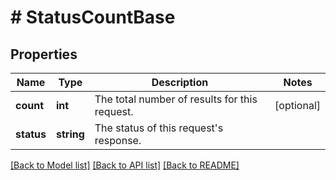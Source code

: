 # # StatusCountBase

## Properties

Name | Type | Description | Notes
------------ | ------------- | ------------- | -------------
**count** | **int** | The total number of results for this request. | [optional]
**status** | **string** | The status of this request&#39;s response. |

[[Back to Model list]](../../README.md#models) [[Back to API list]](../../README.md#endpoints) [[Back to README]](../../README.md)
